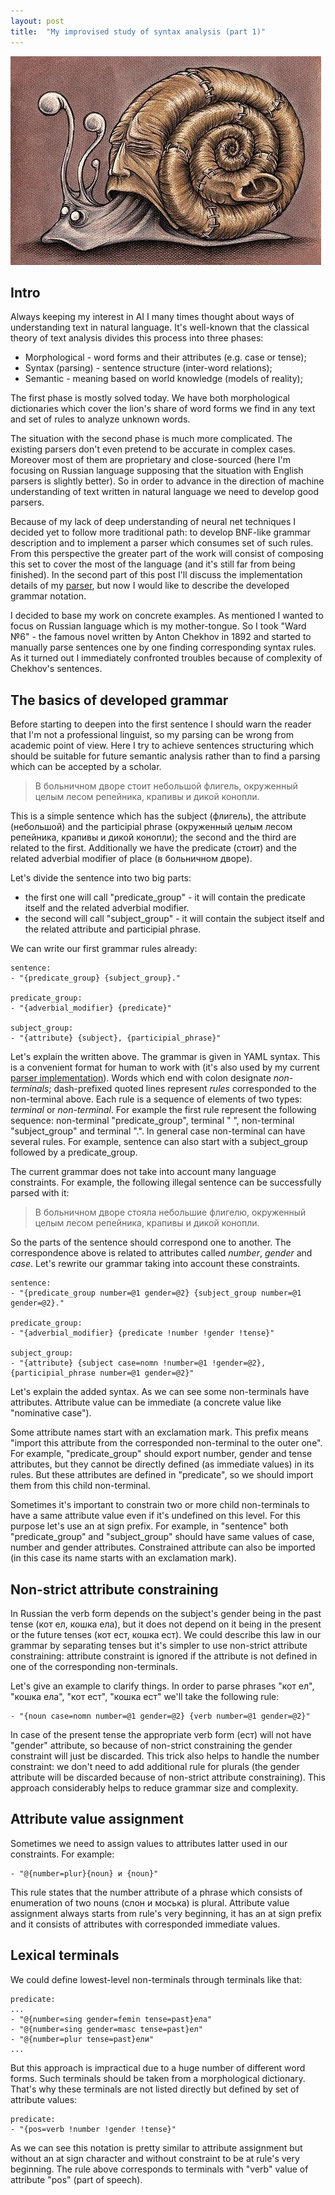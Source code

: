 ```yaml
---
layout: post
title:  "My improvised study of syntax analysis (part 1)"
---
```


![Artificial Intelligence](/files/2015-03/ai.jpg)

Intro
-----

Always keeping my interest in AI I many times thought about ways of understanding text in natural language. It's well-known that the classical theory of text analysis divides this process into three phases:

* Morphological - word forms and their attributes (e.g. case or tense);
* Syntax (parsing) - sentence structure (inter-word relations);
* Semantic - meaning based on world knowledge (models of reality);

The first phase is mostly solved today. We have both morphological dictionaries which cover the lion's share of word forms we find in any text and set of rules to analyze unknown words.

The situation with the second phase is much more complicated. The existing parsers don't even pretend to be accurate in complex cases. Moreover most of them are proprietary and close-sourced (here I'm focusing on Russian language supposing that the situation with English parsers is slightly better). So in order to advance in the direction of machine understanding of text written in natural language we need to develop good parsers.

Because of my lack of deep understanding of neural net techniques I decided yet to follow more traditional path: to develop BNF-like grammar description and to implement a parser which consumes set of such rules. From this perspective the greater part of the work will consist of composing this set to cover the most of the language (and it's still far from being finished). In the second part of this post I'll discuss the implementation details of my [parser](http://github.com/ababo/idiot), but now I would like to describe the developed grammar notation.

I decided to base my work on concrete examples. As mentioned I wanted to focus on Russian language which is my mother-tongue. So I took "Ward №6" - the famous novel written by Anton Chekhov in 1892 and started to manually parse sentences one by one finding corresponding syntax rules. As it turned out I immediately confronted troubles because of complexity of Chekhov's sentences.

The basics of developed grammar
-------------------------------

Before starting to deepen into the first sentence I should warn the reader that I'm not a professional linguist, so my parsing can be wrong from academic point of view. Here I try to achieve sentences structuring which should be suitable for future semantic analysis rather than to find a parsing which can be accepted by a scholar.

> В больничном дворе стоит небольшой флигель, окруженный целым лесом репейника, крапивы и дикой конопли.

This is a simple sentence which has the subject (флигель), the attribute (небольшой) and the participial phrase (окруженный целым лесом репейника, крапивы и дикой конопли); the second and the third are related to the first. Additionally we have the predicate (стоит) and the related adverbial modifier of place (в больничном дворе).

Let's divide the sentence into two big parts:

* the first one will call "predicate_group" - it will contain the predicate itself and the related adverbial modifier.
* the second will call "subject_group" - it will contain the subject itself and the related attribute and participial phrase.

We can write our first grammar rules already:

```
sentence:
- "{predicate_group} {subject_group}."

predicate_group:
- "{adverbial_modifier} {predicate}"

subject_group:
- "{attribute} {subject}, {participial_phrase}"
```

Let's explain the written above. The grammar is given in YAML syntax. This is a convenient format for human to work with (it's also used by my current [parser implementation](http://github.com/ababo/idiot)). Words which end with colon designate *non-terminals*; dash-prefixed quoted lines represent *rules* corresponded to the non-terminal above. Each rule is a sequence of elements of two types: *terminal* or *non-terminal*. For example the first rule represent the following sequence: non-terminal "predicate\_group", terminal " ", non-terminal "subject\_group" and terminal ".". In general case non-terminal can have several rules. For example, sentence can also start with a subject\_group followed by a predicate\_group.

The current grammar does not take into account many language constraints. For example, the following illegal sentence can be successfully parsed with it:

> В больничном дворе стояла небольшие флигелю, окруженный целым лесом репейника, крапивы и дикой конопли.

So the parts of the sentence should correspond one to another. The correspondence above is related to attributes called *number*, *gender* and *case*. Let's rewrite our grammar taking into account these constraints.

```
sentence:
- "{predicate_group number=@1 gender=@2} {subject_group number=@1 gender=@2}."

predicate_group:
- "{adverbial_modifier} {predicate !number !gender !tense}"

subject_group:
- "{attribute} {subject case=nomn !number=@1 !gender=@2}, {participial_phrase number=@1 gender=@2}"
```

Let's explain the added syntax. As we can see some non-terminals have attributes. Attribute value can be immediate (a concrete value like "nominative case").

Some attribute names start with an exclamation mark. This prefix means "import this attribute from the corresponded non-terminal to the outer one". For example, "predicate\_group" should export number, gender and tense attributes, but they cannot be directly defined (as immediate values) in its rules. But these attributes are defined in "predicate", so we should import them from this child non-terminal.

Sometimes it's important to constrain two or more child non-terminals to have a same attribute value even if it's undefined on this level. For this purpose let's use an at sign prefix. For example, in "sentence" both "predicate\_group" and "subject\_group" should have same values of case, number and gender attributes. Constrained attribute can also be imported (in this case its name starts with an exclamation mark).

Non-strict attribute constraining
---------------------------------

In Russian the verb form depends on the subject's gender being in the past tense (кот ел, кошка ела), but it does not depend on it being in the present or the future tenses (кот ест, кошка ест). We could describe this law in our grammar by separating tenses but it's simpler to use non-strict attribute constraining: attribute constraint is ignored if the attribute is not defined in one of the corresponding non-terminals.

Let's give an example to clarify things. In order to parse phrases "кот ел", "кошка ела", "кот ест", "кошка ест" we'll take the following rule:

```
- "{noun case=nomn number=@1 gender=@2} {verb number=@1 gender=@2}"
```

In case of the present tense the appropriate verb form (ест) will not have "gender" attribute, so because of non-strict constraining the gender constraint will just be discarded. This trick also helps to handle the number constraint: we don't need to add additional rule for plurals (the gender attribute will be discarded because of non-strict attribute constraining). This approach considerably helps to reduce grammar size and complexity.

Attribute value assignment
--------------------------

Sometimes we need to assign values to attributes latter used in our constraints. For example:

```
- "@{number=plur}{noun} и {noun}"
```

This rule states that the number attribute of a phrase which consists of enumeration of two nouns (слон и моська) is plural. Attribute value assignment always starts from rule's very beginning, it has an at sign prefix and it consists of attributes with corresponded immediate values.

Lexical terminals
-----------------

We could define lowest-level non-terminals through terminals like that:

```
predicate:
...
- "@{number=sing gender=femin tense=past}ела"
- "@{number=sing gender=masc tense=past}ел"
- "@{number=plur tense=past}ели"
...
```

But this approach is impractical due to a huge number of different word forms. Such terminals should be taken from a morphological dictionary. That's why these terminals are not listed directly but defined by set of attribute values:

```
predicate:
- "{pos=verb !number !gender !tense}"
```
As we can see this notation is pretty similar to attribute assignment but without an at sign character and without constraint to be at rule's very beginning. The rule above corresponds to terminals with "verb" value of attribute "pos" (part of speech).